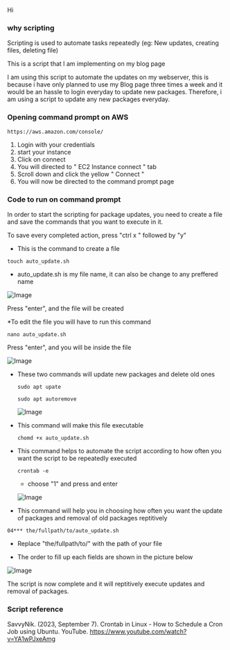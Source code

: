 Hi 

### why scripting

Scripting is used to automate tasks repeatedly (eg: New updates, creating files, deleting file)

This is a script that I am implementing on my blog page

I am using this script to automate the updates on my webserver, this is because i have only planned to use my Blog page three times a week and it would be an hassle to login everyday to update new packages. Therefore, i am using a script to update any new packages everyday. 

### Opening command prompt on AWS
```
https://aws.amazon.com/console/
```
1. Login with your credentials
2. start your instance
3. Click on connect
4. You will directed to " EC2 Instance connect " tab
5. Scroll down and click the yellow " Connect "
6. You will now be directed to the command prompt page


### Code to run on command prompt

In order to start the scripting for package updates, you need to create a file and save the commands that you want to execute in it. 


To save every completed action, press "ctrl x " followed by "y"


* This is the command to create a file

```
touch auto_update.sh
```
* auto_update.sh is my file name, it can also be change to any preffered name
  
![Image](https://github.com/user-attachments/assets/439658ac-d784-48c6-91b2-79aef0f47f69)


Press "enter", and the file will be created 



*To edit the file you will have to run this command 

```
nano auto_update.sh
```

Press "enter", and you will be inside the file

![Image](https://github.com/user-attachments/assets/e3e53a7a-46b6-4259-aa66-fee652882e47)


* These two commands will update new packages and delete old ones

  ```
  sudo apt upate

  sudo apt autoremove
  ```

  ![Image](https://github.com/user-attachments/assets/e3e53a7a-46b6-4259-aa66-fee652882e47)

    
* This command will make this file executable

  ```
  chomd +x auto_update.sh
  ```

* This command helps to automate the script according to how often you want the script to be repeatedly executed

    ```
    crontab -e
    ```
    * choose "1" and press and enter
 
    ![Image](https://github.com/user-attachments/assets/703a93d4-22e8-4e15-95fe-21108fd086ce)



* This command will help you in choosing how often you want the update of packages and removal of old packages reptitively

```
04*** the/fullpath/to/auto_update.sh
```

* Replace "the/fullpath/to/" with the path of your file 

* The order to fill up each fields are shown in the picture below
  

 ![Image](https://github.com/user-attachments/assets/ef7132dd-cbb0-49ee-a0cf-591a7ad02317)

  
The script is now complete and it will reptitively execute updates and removal of packages.



### Script reference

SavvyNik. (2023, September 7). Crontab in Linux - How to Schedule a Cron Job using Ubuntu. YouTube. https://www.youtube.com/watch?v=YA1wPJxeAmg

‌

